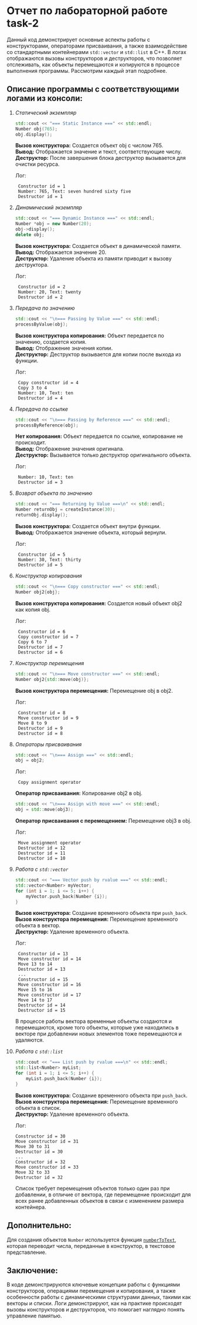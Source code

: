 # Отчет по лабораторной работе task-2

Данный код демонстрирует основные аспекты работы с конструкторами, операторами присваивания, а также взаимодействие со стандартными контейнерами `std::vector` и `std::list` в C++. В логах отображаются вызовы конструкторов и деструкторов, что позволяет отслеживать, как объекты перемещаются и копируются в процессе выполнения программы. Рассмотрим каждый этап подробнее.

## Описание программы с соответствующими логами из консоли:

1. _Статический экземпляр_
    ```cpp
    std::cout << "=== Static Instance ===" << std::endl;
    Number obj(765);
    obj.display();
    ```
    **Вызов конструктора:** Создается объект obj с числом 765.  
    **Вывод:** Отображается значение и текст, соответствующие числу.  
    **Деструктор:** После завершения блока деструктор вызывается для очистки ресурса.  

    Лог:

        Сonstructor id = 1  
        Number: 765, Text: seven hundred sixty five  
        Destructor id = 1  

2. _Динамический экземпляр_
    ```cpp
    std::cout << "=== Dynamic Instance ===" << std::endl;
    Number *obj = new Number(20);
    obj->display();
    delete obj;
    ```
    **Вызов конструктора:** Создается объект в динамической памяти.  
    **Вывод:** Отображается значение 20.  
    **Деструктор:** Удаление объекта из памяти приводит к вызову деструктора.  

    Лог:

        Сonstructor id = 2  
        Number: 20, Text: twenty  
        Destructor id = 2  

3. _Передача по значению_
    ```cpp
    std::cout << "\n=== Passing by Value ===" << std::endl;
    processByValue(obj);
    ```
    **Вызов конструктора копирования:** Объект передается по значению, создается копия.  
    **Вывод:** Отображение значения копии.  
    **Деструктор:** Деструктор вызывается для копии после выхода из функции.  

    Лог:

        Copy constructor id = 4  
        Copy 3 to 4  
        Number: 10, Text: ten  
        Destructor id = 4  

4. _Передача по ссылке_
    ```cpp
    std::cout << "\n=== Passing by Reference ===" << std::endl;
    processByReference(obj);
    ```
    **Нет копирования:** Объект передается по ссылке, копирование не происходит.  
    **Вывод:** Отображение значения оригинала.  
    **Деструктор:** Вызывается только деструктор оригинального объекта.  

    Лог:

        Number: 10, Text: ten  
        Destructor id = 3  

5. _Возврат объекта по значению_
    ```cpp
    std::cout << "=== Returning by Value ===\n" << std::endl;
    Number returnObj = createInstance(30);
    returnObj.display();
    ```
    **Вызов конструктора:** Создается объект внутри функции.  
    **Вывод:** Отображается значение объекта, который вернули.  

    Лог:

        Сonstructor id = 5  
        Number: 30, Text: thirty  
        Destructor id = 5  

6. _Конструктор копирования_
    ```cpp
    std::cout << "\n=== Copy constructor ===" << std::endl;
    Number obj2{obj};
    ```
    **Вызов конструктора копирования:** Создается новый объект obj2 как копия obj.  

    Лог:

        Сonstructor id = 6  
        Copy constructor id = 7  
        Copy 6 to 7  
        Destructor id = 7  
        Destructor id = 6  

7. _Конструктор перемещения_
    ```cpp
    std::cout << "\n=== Move constructor ===" << std::endl;
    Number obj2{std::move(obj)};
    ```
    
    **Вызов конструктора перемещения:** Перемещение obj в obj2.  

    Лог:

        Сonstructor id = 8  
        Move constructor id = 9  
        Move 8 to 9  
        Destructor id = 9  
        Destructor id = 8  

8. _Операторы присваивания_
    ```cpp
    std::cout << "\n=== Assign ===" << std::endl;
    obj = obj2;
    ```
    Лог:

        Copy assignment operator 
        
    **Оператор присваивания:** Копирование obj2 в obj.  
    ```cpp
    std::cout << "\n=== Assign with move ===" << std::endl;
    obj = std::move(obj3);
    ```

    **Оператор присваивания с перемещением:** Перемещение obj3 в obj.  

    Лог:

        Move assignment operator  
        Destructor id = 12  
        Destructor id = 11  
        Destructor id = 10  

9. _Работа с `std::vector`_
    ```cpp
    std::cout << "=== Vector push by rvalue ===" << std::endl;
    std::vector<Number> myVector;
    for (int i = 1; i <= 5; i++) {
        myVector.push_back(Number {i});
    }
    ```

    **Вызов конструктора:** Создание временного объекта при `push_back`.  
    **Вызов конструктора перемещения:** Перемещение временного объекта в вектор.  
    **Деструктор:** Удаление временного объекта.  

    Лог:

        Сonstructor id = 13  
        Move constructor id = 14  
        Move 13 to 14  
        Destructor id = 13  
        ...  
        Сonstructor id = 15
        Move constructor id = 16
        Move 15 to 16
        Move constructor id = 17
        Move 14 to 17
        Destructor id = 14
        Destructor id = 15

    В процессе работы вектора временные объекты создаются и перемещаются, кроме того объекты, которые уже находились в векторе при добавлении новых элементов тоже перемещаются и удаляются. 

10. _Работа с `std::list`_
    ```cpp
    std::cout << "=== List push by rvalue ===\n" << std::endl;
    std::list<Number> myList;
    for (int i = 1; i <= 5; i++) {
        myList.push_back(Number {i});
    }
    ```

    **Вызов конструктора:** Создание временного объекта при `push_back`.  
    **Вызов конструктора перемещения:** Перемещение временного объекта в список.  
    **Деструктор:** Удаление временного объекта.  

    Лог:

        Сonstructor id = 30  
        Move constructor id = 31  
        Move 30 to 31  
        Destructor id = 30  
        ...  
        Сonstructor id = 32
        Move constructor id = 33
        Move 32 to 33
        Destructor id = 32

    Список требует перемещения объектов только один раз при добавлении, в отличие от вектора, где перемещение происходит для всех ранее добавленных объектов в связи с изменением размера контейнера.  

## Дополнительно:
 Для создания объектов `Number` используется функция [`numberToText`](https://github.com/danielsheh02/cpp-programming/blob/task-2/src/Number.cpp#L3), которая переводит числа, переданные в конструктор, в текстовое представление.

## Заключение:

В коде демонстрируются ключевые концепции работы с функциями конструкторов, операциями перемещения и копирования, а также особенности работы с динамическими структурами данных, такими как векторы и списки. Логи демонстрируют, как на практике происходят вызовы конструкторов и деструкторов, что помогает наглядно понять управление памятью.

